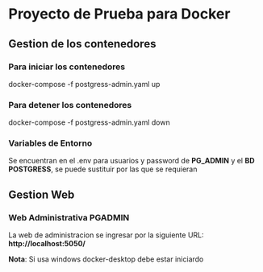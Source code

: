 # Proyecto de Prueba para Docker

## Gestion de los contenedores

### Para iniciar los contenedores
docker-compose -f postgress-admin.yaml up

### Para detener los contenedores
docker-compose -f postgress-admin.yaml down

### Variables de Entorno
Se encuentran en el .env para usuarios y password de **PG_ADMIN** y el **BD POSTGRESS**, se puede sustituir por las que se requieran

## Gestion Web

### Web Administrativa PGADMIN 
La web de administracion se ingresar por la siguiente URL: **http://localhost:5050/**

**Nota**: Si usa windows docker-desktop debe estar iniciardo
